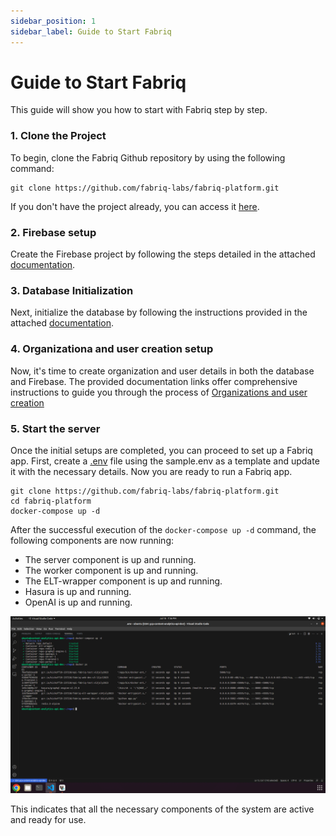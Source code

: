 ```yaml
---
sidebar_position: 1
sidebar_label: Guide to Start Fabriq
---
```


# Guide to Start Fabriq

This guide will show you how to start with Fabriq step by step.

### 1. Clone the Project

To begin, clone the Fabriq Github repository by using the following command:

```shell
git clone https://github.com/fabriq-labs/fabriq-platform.git
```
If you don't have the project already, you can access it [here](https://github.com/fabriq-labs/fabriq-platform/tree/master/).
### 2. Firebase setup
Create the Firebase project by following the steps detailed in the attached [documentation](./setup_firebase_project.md).
### 3. Database Initialization
Next, initialize the database by following the instructions provided in the attached [documentation](./init_database).
### 4. Organizationa and user creation setup
Now, it's time to create organization and user details in both the database and Firebase. The provided documentation links offer comprehensive instructions to guide you through the process of [Organizations and user creation](./org_setup.md)
### 5. Start the server
Once the initial setups are completed, you can proceed to set up a Fabriq app. First, create a [.env](https://github.com/fabriq-labs/fabriq-platform/blob/master/sample.env) file using the sample.env as a template and update it with the necessary details. Now you are ready to run a Fabriq app.

```shell
git clone https://github.com/fabriq-labs/fabriq-platform.git
cd fabriq-platform
docker-compose up -d
```

After the successful execution of the `docker-compose up -d` command, the following components are now running:

- The server component is up and running.
- The worker component is up and running.
- The ELT-wrapper component is up and running.
- Hasura is up and running.
- OpenAI is up and running.

![flyway_running](/img/fabriq_running.png)

This indicates that all the necessary components of the system are active and ready for use.